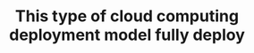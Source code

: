 ---
layout: answer
title: "This type of cloud computing deployment model fully deploy"
blurb: "When every application is deployed to the cloud, it is referred to as a cloud based or cloud-native deployment. Learn more in the AWS FAQ."
quid: 171
---